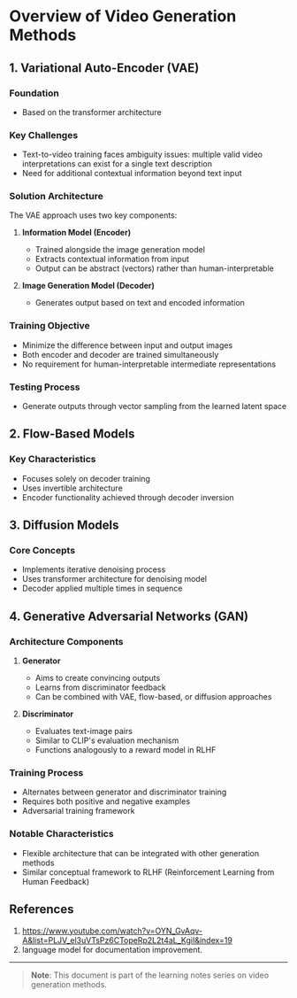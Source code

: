 # Overview of Video Generation Methods

## 1. Variational Auto-Encoder (VAE)

### Foundation
- Based on the transformer architecture

### Key Challenges
- Text-to-video training faces ambiguity issues: multiple valid video interpretations can exist for a single text description
- Need for additional contextual information beyond text input

### Solution Architecture
The VAE approach uses two key components:

1. **Information Model (Encoder)**
   - Trained alongside the image generation model
   - Extracts contextual information from input
   - Output can be abstract (vectors) rather than human-interpretable

2. **Image Generation Model (Decoder)**
   - Generates output based on text and encoded information

### Training Objective
- Minimize the difference between input and output images
- Both encoder and decoder are trained simultaneously
- No requirement for human-interpretable intermediate representations

### Testing Process
- Generate outputs through vector sampling from the learned latent space

## 2. Flow-Based Models

### Key Characteristics
- Focuses solely on decoder training
- Uses invertible architecture
- Encoder functionality achieved through decoder inversion

## 3. Diffusion Models

### Core Concepts
- Implements iterative denoising process
- Uses transformer architecture for denoising model
- Decoder applied multiple times in sequence

## 4. Generative Adversarial Networks (GAN)

### Architecture Components
1. **Generator**
   - Aims to create convincing outputs
   - Learns from discriminator feedback
   - Can be combined with VAE, flow-based, or diffusion approaches

2. **Discriminator**
   - Evaluates text-image pairs
   - Similar to CLIP's evaluation mechanism
   - Functions analogously to a reward model in RLHF

### Training Process
- Alternates between generator and discriminator training
- Requires both positive and negative examples
- Adversarial training framework

### Notable Characteristics
- Flexible architecture that can be integrated with other generation methods
- Similar conceptual framework to RLHF (Reinforcement Learning from Human Feedback)

## References
1. https://www.youtube.com/watch?v=OYN_GvAqv-A&list=PLJV_el3uVTsPz6CTopeRp2L2t4aL_KgiI&index=19
2. language model for documentation improvement.

---

> **Note**: This document is part of the learning notes series on video generation methods.
